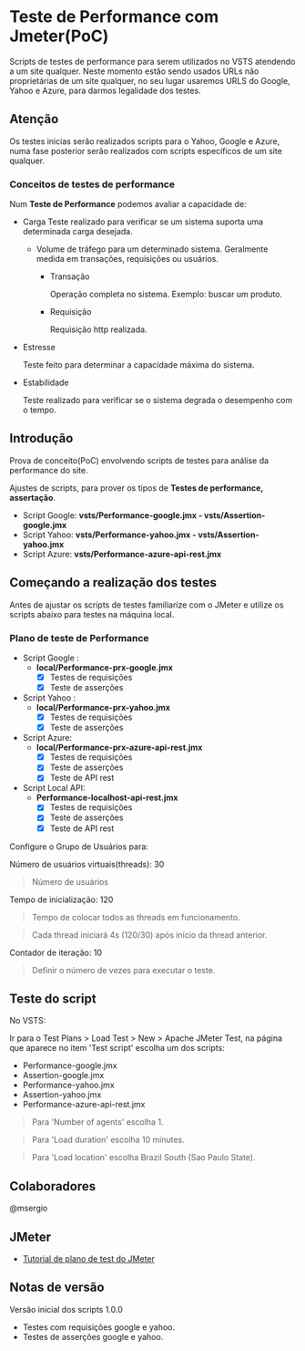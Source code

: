 # Teste de Performance com Jmeter(PoC)

Scripts de testes de performance para serem utilizados no VSTS atendendo a um site qualquer.
Neste momento estão sendo usados URLs não proprietárias de um site qualquer, no seu lugar usaremos URLS do Google, Yahoo e Azure, para darmos legalidade dos testes.

## Atenção

Os testes inicias serão realizados scripts para o Yahoo, Google e Azure, numa fase posterior serão realizados com scripts específicos de um site qualquer.

### Conceitos de testes de performance

Num **Teste de Performance** podemos avaliar a capacidade de:

- Carga
  Teste realizado para verificar se um sistema suporta uma determinada carga desejada.
  - Volume de tráfego para um determinado sistema.
    Geralmente medida em transações, requisições ou usuários.
    - Transação

      Operação completa no sistema. Exemplo: buscar um produto.
    - Requisição

      Requisição http realizada.
- Estresse
  
  Teste feito para determinar a capacidade máxima do sistema.

- Estabilidade

  Teste realizado para verificar se o sistema degrada o desempenho com o tempo.

## Introdução

Prova de conceito(PoC) envolvendo scripts de testes para análise da performance do site.

Ajustes de scripts, para prover os tipos de **Testes de performance, assertação**.

- Script Google: **vsts/Performance-google.jmx - vsts/Assertion-google.jmx**
- Script Yahoo: **vsts/Performance-yahoo.jmx - vsts/Assertion-yahoo.jmx**
- Script Azure: **vsts/Performance-azure-api-rest.jmx**

## Começando a realização dos testes

Antes de ajustar os scripts de testes familiarize com o JMeter e utilize os scripts abaixo para testes na máquina local.

### Plano de teste de Performance

- Script Google :
  - **local/Performance-prx-google.jmx**
    - [X] Testes de requisições
    - [X] Teste de asserções

- Script Yahoo :
  - **local/Performance-prx-yahoo.jmx**
    - [X] Testes de requisições
    - [X] Teste de asserções

- Script Azure:
  - **local/Performance-prx-azure-api-rest.jmx**
    - [X] Testes de requisições
    - [X] Teste de asserções
    - [X] Teste de API rest

- Script Local API:
  - **Performance-localhost-api-rest.jmx**
    - [X] Testes de requisições
    - [X] Teste de asserções
    - [X] Teste de API rest

Configure o Grupo de Usuários para:

Número de usuários virtuais(threads): 30

> Número de usuários

Tempo de inicialização: 120

> Tempo de colocar todos as threads em funcionamento.

> Cada thread iniciará 4s (120/30) após início da thread anterior.

Contador de iteração: 10

> Definir o número de vezes para executar o teste.

## Teste do script

No VSTS:

Ir para o Test Plans > Load Test > New > Apache JMeter Test, na página que aparece no item \'Test script\' escolha um dos scripts:

- Performance-google.jmx
- Assertion-google.jmx
- Performance-yahoo.jmx
- Assertion-yahoo.jmx
- Performance-azure-api-rest.jmx

> Para \'Number of agents\' escolha 1.

> Para \'Load duration\' escolha 10 minutes.

> Para \'Load location\' escolha Brazil South (Sao Paulo State).

## Colaboradores

@msergio

## JMeter

- [Tutorial de plano de test do JMeter](http://jmeter.apache.org/usermanual/build-web-test-plan.html)

## Notas de versão

Versão inicial dos scripts 1.0.0

- Testes com requisições google e yahoo.
- Testes de asserções google e yahoo.
